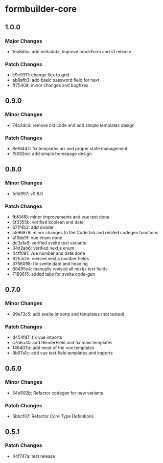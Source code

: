 # formbuilder-core

## 1.0.0

### Major Changes

- 1ea8d5c: add metadata, improve mockForm and v1 release

### Patch Changes

- c9e9311: change flex to grid
- ab8afb3: add basic password field for next
- ff75408: minor changes and bugfixes

## 0.9.0

### Minor Changes

- 74b2dc6: remove old code and add simple templates design

### Patch Changes

- 8e16442: fix templates arr and proper state management
- f5092ed: add simple homepage design

## 0.8.0

### Minor Changes

- fcfd997: v0.8.0

### Patch Changes

- fbf84f8: minor improvements and vue text done
- 5f3355b: verified boolean and date
- 671f4b3: add divider
- a596976: minor changes to the Code tab and related codegen functions
- a13de9f: vue enum done
- dc3a1a8: verified svelte text variants
- 34d2ab6: verified nextjs enum
- 44ff091: vue number and date done
- 82fcb2e: revised nextjs number fields
- 3756098: fix svelte date and heading
- 66495e4: manually revised all nextjs text fields
- 7189615: added tabs for svelte code-gen

## 0.7.0

### Minor Changes

- 99e73c5: add svelte imports and templates (not tested)

### Patch Changes

- d454fd7: fix vue imports
- c7b6a74: add RenderField and fix main templates
- 146403e: add most of the vue templates
- 8b57a1c: add vue text field templates and imports

## 0.6.0

### Minor Changes

- 54d692b: Refactor codegen for new variants

### Patch Changes

- 5bbcf07: Refactor Core Type Definitions

## 0.5.1

### Patch Changes

- 44f747a: test release
